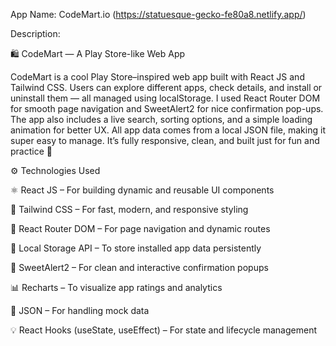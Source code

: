 App Name: CodeMart.io (https://statuesque-gecko-fe80a8.netlify.app/)

Description:

🛍️ CodeMart — A Play Store-like Web App

CodeMart is a cool Play Store–inspired web app built with React JS and Tailwind CSS. Users can explore different apps, check details, and install or uninstall them — all managed using localStorage. I used React Router DOM for smooth page navigation and SweetAlert2 for nice confirmation pop-ups. The app also includes a live search, sorting options, and a simple loading animation for better UX. All app data comes from a local JSON file, making it super easy to manage. It’s fully responsive, clean, and built just for fun and practice 🚀

⚙️ Technologies Used

⚛️ React JS – For building dynamic and reusable UI components

🎨 Tailwind CSS – For fast, modern, and responsive styling

🧭 React Router DOM – For page navigation and dynamic routes

💾 Local Storage API – To store installed app data persistently

🍬 SweetAlert2 – For clean and interactive confirmation popups

📊 Recharts – To visualize app ratings and analytics

📁 JSON – For handling mock data

💡 React Hooks (useState, useEffect) – For state and lifecycle management